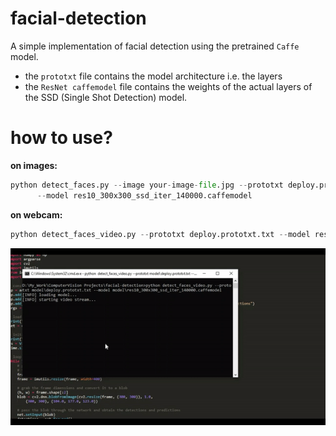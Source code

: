 # facial-detection
 A simple implementation of facial detection using the pretrained `Caffe` model.
 
- the `prototxt` file contains the model architecture i.e. the layers
- the `ResNet caffemodel` file contains the weights of the actual layers of the SSD (Single Shot Detection) model.

# how to use?

**on images:**
```python
python detect_faces.py --image your-image-file.jpg --prototxt deploy.prototxt.txt \
      --model res10_300x300_ssd_iter_140000.caffemodel
```
**on webcam:**
```python
python detect_faces_video.py --prototxt deploy.prototxt.txt --model res10_300x300_ssd_iter_140000.caffemodel
```
<img src="video.gif">
